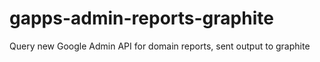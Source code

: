 gapps-admin-reports-graphite
============================

Query new Google Admin API for domain reports, sent output to graphite
